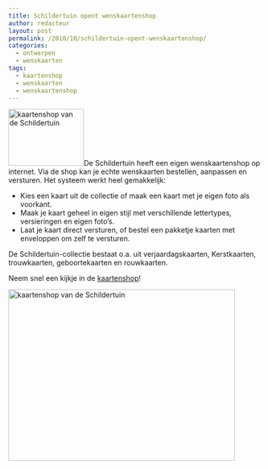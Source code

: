 ```yaml
---
title: Schildertuin opent wenskaartenshop
author: redacteur
layout: post
permalink: /2010/10/schildertuin-opent-wenskaartenshop/
categories:
  - ontwerpen
  - wenskaarten
tags:
  - kaartenshop
  - wenskaarten
  - wenskaartenshop
---
```

<img class="alignleft size-thumbnail wp-image-937" title="kaartenshop van de Schildertuin" src="http://www.schildertuin.nl/wordpress/wp-content/uploads/2010/10/kaartenshop-150x113.jpg" alt="kaartenshop van de Schildertuin" width="150" height="113" />De Schildertuin heeft een eigen wenskaartenshop op internet. Via de shop kan je echte wenskaarten bestellen, aanpassen en versturen.<!--more--> Het systeem werkt heel gemakkelijk:

  * Kies een kaart uit de collectie of maak een kaart met je eigen foto als voorkant.
  * Maak je kaart geheel in eigen stijl met verschillende lettertypes, versieringen en eigen foto’s.
  * Laat je kaart direct versturen, of bestel een pakketje kaarten met enveloppen om zelf te versturen.

De Schildertuin-collectie bestaat o.a. uit verjaardagskaarten, Kerstkaarten, trouwkaarten, geboortekaarten en rouwkaarten.

Neem snel een kijkje in de <a title="Bestel een kaart van de Schildertuin" href="http://kaarten.schildertuin.nl/" target="_blank">kaartenshop</a>!

<img class="aligncenter size-full wp-image-937" title="kaartenshop van de Schildertuin" src="http://www.schildertuin.nl/wordpress/wp-content/uploads/2010/10/kaartenshop.jpg" alt="kaartenshop van de Schildertuin" width="450" height="341" />